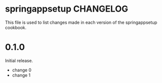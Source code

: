 # springappsetup CHANGELOG

This file is used to list changes made in each version of the springappsetup cookbook.

# 0.1.0

Initial release.

- change 0
- change 1


